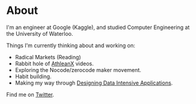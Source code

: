 # About

I'm an engineer at Google (Kaggle), and studied Computer Engineering at the University of Waterloo.

Things I'm currently thinking about and working on:

* Radical Markets (Reading)
* Rabbit hole of [AthleanX](https://www.youtube.com/channel/UCe0TLA0EsQbE-MjuHXevj2A) videos.
* Exploring the Nocode/zerocode maker movement.
* Habit building.
* Making my way through [Designing Data Intensive Applications](https://dataintensive.net/).



Find me on [Twitter](https://twitter.com/vimota).

